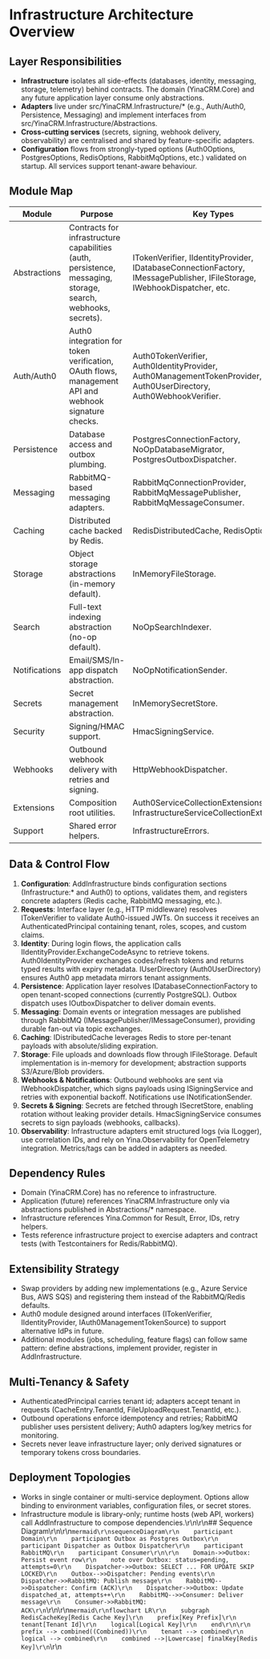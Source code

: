 # Infrastructure Architecture Overview

## Layer Responsibilities
- **Infrastructure** isolates all side-effects (databases, identity, messaging, storage, telemetry) behind contracts. The domain (YinaCRM.Core) and any future application layer consume only abstractions.
- **Adapters** live under src/YinaCRM.Infrastructure/* (e.g., Auth/Auth0, Persistence, Messaging) and implement interfaces from src/YinaCRM.Infrastructure/Abstractions.
- **Cross-cutting services** (secrets, signing, webhook delivery, observability) are centralised and shared by feature-specific adapters.
- **Configuration** flows from strongly-typed options (Auth0Options, PostgresOptions, RedisOptions, RabbitMqOptions, etc.) validated on startup. All services support tenant-aware behaviour.

## Module Map
| Module | Purpose | Key Types |
| --- | --- | --- |
| Abstractions | Contracts for infrastructure capabilities (auth, persistence, messaging, storage, search, webhooks, secrets). | ITokenVerifier, IIdentityProvider, IDatabaseConnectionFactory, IMessagePublisher, IFileStorage, IWebhookDispatcher, etc. |
| Auth/Auth0 | Auth0 integration for token verification, OAuth flows, management API and webhook signature checks. | Auth0TokenVerifier, Auth0IdentityProvider, Auth0ManagementTokenProvider, Auth0UserDirectory, Auth0WebhookVerifier. |
| Persistence | Database access and outbox plumbing. | PostgresConnectionFactory, NoOpDatabaseMigrator, PostgresOutboxDispatcher. |
| Messaging | RabbitMQ-based messaging adapters. | RabbitMqConnectionProvider, RabbitMqMessagePublisher, RabbitMqMessageConsumer. |
| Caching | Distributed cache backed by Redis. | RedisDistributedCache, RedisOptions. |
| Storage | Object storage abstractions (in-memory default). | InMemoryFileStorage. |
| Search | Full-text indexing abstraction (no-op default). | NoOpSearchIndexer. |
| Notifications | Email/SMS/In-app dispatch abstraction. | NoOpNotificationSender. |
| Secrets | Secret management abstraction. | InMemorySecretStore. |
| Security | Signing/HMAC support. | HmacSigningService. |
| Webhooks | Outbound webhook delivery with retries and signing. | HttpWebhookDispatcher. |
| Extensions | Composition root utilities. | Auth0ServiceCollectionExtensions, InfrastructureServiceCollectionExtensions. |
| Support | Shared error helpers. | InfrastructureErrors. |

## Data & Control Flow
1. **Configuration**: AddInfrastructure binds configuration sections (Infrastructure:* and Auth0) to options, validates them, and registers concrete adapters (Redis cache, RabbitMQ messaging, etc.).
2. **Requests**: Interface layer (e.g., HTTP middleware) resolves ITokenVerifier to validate Auth0-issued JWTs. On success it receives an AuthenticatedPrincipal containing tenant, roles, scopes, and custom claims.
3. **Identity**: During login flows, the application calls IIdentityProvider.ExchangeCodeAsync to retrieve tokens. Auth0IdentityProvider exchanges codes/refresh tokens and returns typed results with expiry metadata. IUserDirectory (Auth0UserDirectory) ensures Auth0 app metadata mirrors tenant assignments.
4. **Persistence**: Application layer resolves IDatabaseConnectionFactory to open tenant-scoped connections (currently PostgreSQL). Outbox dispatch uses IOutboxDispatcher to deliver domain events.
5. **Messaging**: Domain events or integration messages are published through RabbitMQ (IMessagePublisher/IMessageConsumer), providing durable fan-out via topic exchanges.
6. **Caching**: IDistributedCache leverages Redis to store per-tenant payloads with absolute/sliding expiration.
7. **Storage**: File uploads and downloads flow through IFileStorage. Default implementation is in-memory for development; abstraction supports S3/Azure/Blob providers.
8. **Webhooks & Notifications**: Outbound webhooks are sent via IWebhookDispatcher, which signs payloads using ISigningService and retries with exponential backoff. Notifications use INotificationSender.
9. **Secrets & Signing**: Secrets are fetched through ISecretStore, enabling rotation without leaking provider details. HmacSigningService consumes secrets to sign payloads (webhooks, callbacks).
10. **Observability**: Infrastructure adapters emit structured logs (via ILogger), use correlation IDs, and rely on Yina.Observability for OpenTelemetry integration. Metrics/tags can be added in adapters as needed.

## Dependency Rules
- Domain (YinaCRM.Core) has no reference to infrastructure.
- Application (future) references YinaCRM.Infrastructure only via abstractions published in Abstractions/* namespace.
- Infrastructure references Yina.Common for Result, Error, IDs, retry helpers.
- Tests reference infrastructure project to exercise adapters and contract tests (with Testcontainers for Redis/RabbitMQ).

## Extensibility Strategy
- Swap providers by adding new implementations (e.g., Azure Service Bus, AWS SQS) and registering them instead of the RabbitMQ/Redis defaults.
- Auth0 module designed around interfaces (ITokenVerifier, IIdentityProvider, IAuth0ManagementTokenSource) to support alternative IdPs in future.
- Additional modules (jobs, scheduling, feature flags) can follow same pattern: define abstractions, implement provider, register in AddInfrastructure.

## Multi-Tenancy & Safety
- AuthenticatedPrincipal carries tenant id; adapters accept tenant in requests (CacheEntry.TenantId, FileUploadRequest.TenantId, etc.).
- Outbound operations enforce idempotency and retries; RabbitMQ publisher uses persistent delivery; Auth0 adapters log/key metrics for monitoring.
- Secrets never leave infrastructure layer; only derived signatures or temporary tokens cross boundaries.

## Deployment Topologies
- Works in single container or multi-service deployment. Options allow binding to environment variables, configuration files, or secret stores.
- Infrastructure module is library-only; runtime hosts (web API, workers) call AddInfrastructure to compose dependencies.\r\n\r\n## Sequence Diagram\r\n\r\n`mermaid\r\nsequenceDiagram\r\n    participant Domain\r\n    participant Outbox as Postgres Outbox\r\n    participant Dispatcher as Outbox Dispatcher\r\n    participant RabbitMQ\r\n    participant Consumer\r\n\r\n    Domain->>Outbox: Persist event row\r\n    note over Outbox: status=pending, attempts=0\r\n    Dispatcher->>Outbox: SELECT ... FOR UPDATE SKIP LOCKED\r\n    Outbox-->>Dispatcher: Pending events\r\n    Dispatcher->>RabbitMQ: Publish message\r\n    RabbitMQ-->>Dispatcher: Confirm (ACK)\r\n    Dispatcher->>Outbox: Update dispatched_at, attempts++\r\n    RabbitMQ-->>Consumer: Deliver message\r\n    Consumer->>RabbitMQ: ACK\r\n`\r\n\r\n`mermaid\r\nflowchart LR\r\n    subgraph RedisCacheKey[Redis Cache Key]\r\n    prefix[Key Prefix]\r\n    tenant[Tenant Id]\r\n    logical[Logical Key]\r\n    end\r\n\r\n    prefix --> combined((Combined))\r\n    tenant --> combined\r\n    logical --> combined\r\n    combined -->|Lowercase| finalKey[Redis Key]\r\n`\r\n